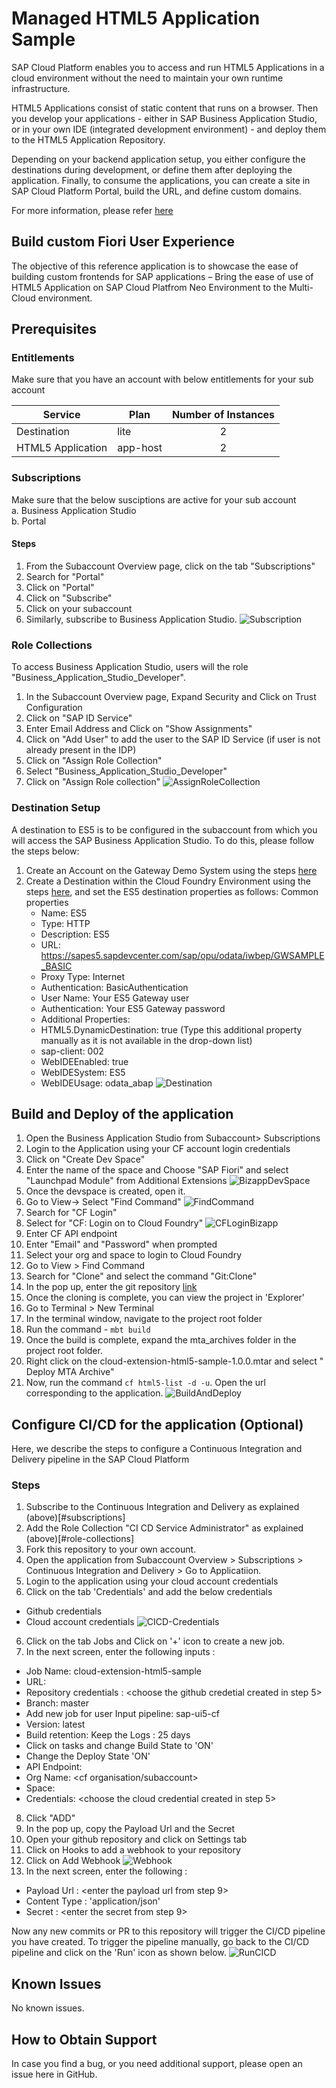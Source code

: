 # Managed HTML5 Application Sample
SAP Cloud Platform enables you to access and run HTML5 Applications in a cloud environment without the need to maintain your own runtime infrastructure.

HTML5 Applications consist of static content that runs on a browser. Then you develop your applications - either in SAP Business Application Studio, or in your own IDE (integrated development environment) - and deploy them to the HTML5 Application Repository.

Depending on your backend application setup, you either configure the destinations during development, or define them after deploying the application. Finally, to consume the applications, you can create a site in SAP Cloud Platform Portal, build the URL, and define custom domains.

For more information, please refer [here](https://help.sap.com/viewer/29badeeee3684338b2e870139bdc4d86/Cloud/en-US/c1b9d6facfc942e3bca664ae06387e9b.html)

## Build custom Fiori User Experience
The objective of this reference application is to showcase the ease of building custom frontends for SAP applications – Bring the ease of use of HTML5 Application on SAP Cloud Platfrom Neo Environment to the Multi-Cloud environment.


## Prerequisites

### Entitlements

Make sure that you have an account with below entitlements for your sub account

| Service                           | Plan       | Number of Instances |
|-----------------------------------|------------|:-------------------:|
| Destination                       | lite       |          2          |
| HTML5 Application                 | app-host   |          2          |

### Subscriptions
Make sure that the below susciptions are active for your sub account <br/>
 a. Business Application Studio <br/>
 b. Portal <br/>
 
 #### Steps
1. From the Subaccount Overview page, click on the tab "Subscriptions"
2.  Search for "Portal"
2.  Click on "Portal"
1.  Click on "Subscribe"
2.  Click on your subaccount
3. Similarly, subscribe to Business Application Studio.
     ![Subscription](/doc/img/Subscription.png)
 
 ### Role Collections
 To access Business Application Studio, users will the role "Business_Application_Studio_Developer".
 
1. In the Subaccount Overview page, Expand Security and Click on Trust Configuration
2. Click on "SAP ID Service"
1.  Enter Email Address and Click on "Show Assignments"
3. Click on "Add User" to add the user to the SAP ID Service (if user is not already present in the IDP)
1.  Click on "Assign Role Collection"
2. Select "Business_Application_Studio_Developer"
2.  Click on "Assign Role collection"
    ![AssignRoleCollection](/doc/img/AssignRoleCollection.png)


### Destination Setup
A destination to ES5 is to be configured in the subaccount from which you will access the SAP Business Application Studio.
To do this, please follow the steps below:

1. Create an Account on the Gateway Demo System using the steps [here](https://developers.sap.com/tutorials/gateway-demo-signup.html)
2. Create a Destination within the Cloud Foundry Environment using the steps [here](https://developers.sap.com/tutorials/cp-cf-create-destination.html), and set the ES5 destination properties as follows:
    Common properties
    - Name: ES5
    - Type: HTTP
    - Description: ES5
    - URL: https://sapes5.sapdevcenter.com/sap/opu/odata/iwbep/GWSAMPLE_BASIC
    - Proxy Type: Internet
    - Authentication: BasicAuthentication
    - User Name: Your ES5 Gateway user
    - Authentication: Your ES5 Gateway password
    - Additional Properties:
    - HTML5.DynamicDestination: true (Type this additional property manually as it is not available in the drop-down list)
    - sap-client: 002
    - WebIDEEnabled: true
    - WebIDESystem: ES5
    - WebIDEUsage: odata_abap
        ![Destination](/doc/img/Destination.png)
    

## Build and Deploy of the application

1. Open the Business Application Studio from Subaccount> Subscriptions
2. Login to the Application using your CF account login credentials
3. Click on "Create Dev Space"
4. Enter the name of the space and Choose "SAP Fiori" and select "Launchpad Module" from Additional Extensions
    ![BizappDevSpace](/doc/img/BizappDevSpace.png)
5. Once the devspace is created, open it.
7. Go to View-> Select "Find Command"
    ![FindCommand](/doc/img/FindCommand.png)
2. Search for "CF Login"
3. Select for "CF: Login on to Cloud Foundry"
    ![CFLoginBizapp](/doc/img/CFLoginBizapp.png)
4. Enter CF API endpoint
5. Enter "Email" and "Password" when prompted
6. Select your org and space to login to Cloud Foundry
6. Go to View > Find Command
7. Search for "Clone" and select the command "Git:Clone"
8. In the pop up, enter the git repository [link](../../)
9. Once the cloning is complete, you can view the project in 'Explorer'
10. Go to Terminal > New Terminal
11. In the terminal window, navigate to the project root folder
12. Run the command - ```mbt build```
13. Once the build is complete, expand the mta_archives folder in the project root folder.
18. Right click on the cloud-extension-html5-sample-1.0.0.mtar and select " Deploy MTA Archive"
19. Now, run the command ```cf html5-list -d -u```. Open the url corresponding to the application.
![BuildAndDeploy](/doc/img/BuildAndDeploy.png)

## Configure CI/CD for the application (Optional)

Here, we describe the steps to configure a Continuous Integration and Delivery pipeline in the SAP Cloud Platform

### Steps
1. Subscribe to the Continuous Integration and Delivery as explained (above)[#subscriptions]
2. Add the Role Collection "CI CD Service Administrator" as explained (above)[#role-collections]
3. Fork this repository to your own account. 
3. Open the application from Subaccount Overview > Subscriptions > Continuous Integration and Delivery > Go to Applicatiion. 
4. Login to the application using your cloud account credentials
5. Click on the tab 'Credentials' and add the below credentials
  - Github credentials 
  - Cloud account credentials
 ![CICD-Credentials](/doc/img/CICD-Credentials.png)
6. Click on the tab Jobs and Click on '+' icon to create a new job.
7. In the next screen, enter the following inputs :
  - Job Name: cloud-extension-html5-sample
  - URL: <enter the url of your forked repository>
  - Repository credentials : <choose the github credetial created in step 5>
  - Branch: master
  - Add new job for user Input  pipeline:  sap-ui5-cf 
  - Version: latest
  - Build retention: Keep the Logs : 25 days
  - Click on tasks and change Build  State to 'ON'
  - Change the Deploy State  'ON'
  - API Endpoint: <cf api endpoint of your subaccount>
  - Org Name: <cf organisation/subaccount>
  - Space: <cf space>
  - Credentials: <choose the cloud credential created in step 5>
8. Click "ADD"
9. In the pop up, copy the Payload Url and the Secret
10. Open your github repository and click on Settings tab
11. Click on Hooks to add a webhook to your repository
12. Click on Add Webhook
  ![Webhook](/doc/img/Webhook.png)
13. In the next screen, enter the following :
  - Payload Url  : <enter the payload url from step 9>
  - Content Type : 'application/json'
  - Secret       : <enter the secret from step 9>

Now any new commits or PR to this repository will trigger the CI/CD pipeline you have created. To trigger the pipeline manually, go back to the CI/CD pipeline and click on the 'Run' icon as shown below.
![RunCICD](/doc/img/RunCICD.png)

## Known Issues

No known issues.

## How to Obtain Support

In case you find a bug, or you need additional support, please open an issue here in GitHub.
